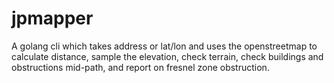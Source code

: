# jpmapper
A golang cli which takes address or lat/lon and uses the openstreetmap to calculate distance, sample the elevation, check terrain, check buildings and obstructions mid-path, and report on fresnel zone obstruction.

